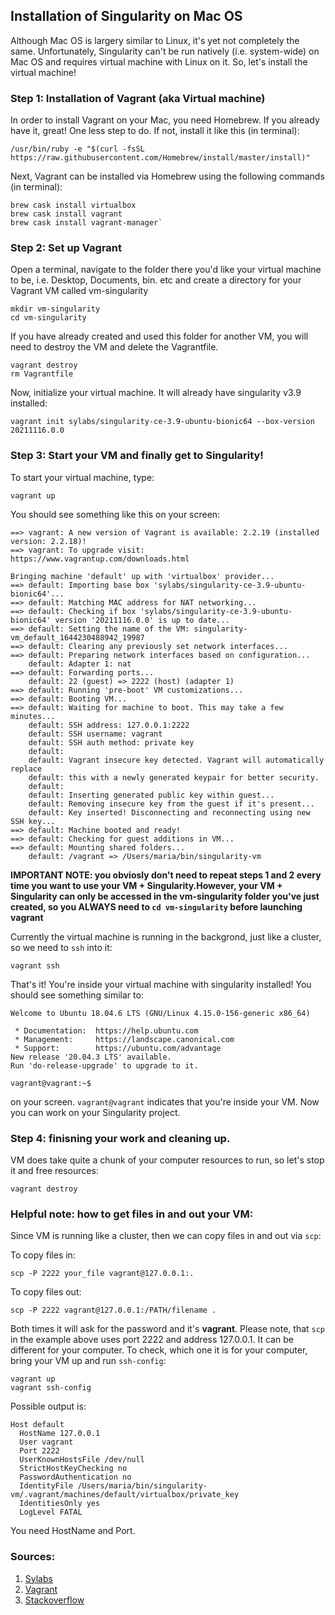 ## Installation of Singularity on Mac OS

Although Mac OS is largery similar to Linux, it's yet not completely the same. Unfortunately, Singularity can't be run natively (i.e. system-wide)  on Mac OS and requires virtual machine with Linux on it. So, let's install the virtual machine!

### Step 1: Installation of Vagrant (aka Virtual machine)
In order to install Vagrant on your Mac, you need Homebrew. If you already have it, great! One less step to do. If not, install it like this (in terminal):
```
/usr/bin/ruby -e "$(curl -fsSL https://raw.githubusercontent.com/Homebrew/install/master/install)"
```
Next, Vagrant can be installed via Homebrew using the following commands (in terminal):
```
brew cask install virtualbox
brew cask install vagrant 
brew cask install vagrant-manager`
```

### Step 2: Set up Vagrant
Open a terminal, navigate to the folder there you'd like your virtual machine to be, i.e. Desktop, Documents, bin. etc and create a directory for your Vagrant VM called vm-singularity

```
mkdir vm-singularity
cd vm-singularity
```

If you have already created and used this folder for another VM, you will need to destroy the VM and delete the Vagrantfile.
```
vagrant destroy
rm Vagrantfile
```

Now, initialize your virtual machine. It will already have singularity v3.9 installed:

```
vagrant init sylabs/singularity-ce-3.9-ubuntu-bionic64 --box-version 20211116.0.0
```

### Step 3: Start your VM and finally get to Singularity!
To start your virtual machine, type:
```
vagrant up
```
You should see something like this on your screen:
```
==> vagrant: A new version of Vagrant is available: 2.2.19 (installed version: 2.2.18)!
==> vagrant: To upgrade visit: https://www.vagrantup.com/downloads.html

Bringing machine 'default' up with 'virtualbox' provider...
==> default: Importing base box 'sylabs/singularity-ce-3.9-ubuntu-bionic64'...
==> default: Matching MAC address for NAT networking...
==> default: Checking if box 'sylabs/singularity-ce-3.9-ubuntu-bionic64' version '20211116.0.0' is up to date...
==> default: Setting the name of the VM: singularity-vm_default_1644230488942_19987
==> default: Clearing any previously set network interfaces...
==> default: Preparing network interfaces based on configuration...
    default: Adapter 1: nat
==> default: Forwarding ports...
    default: 22 (guest) => 2222 (host) (adapter 1)
==> default: Running 'pre-boot' VM customizations...
==> default: Booting VM...
==> default: Waiting for machine to boot. This may take a few minutes...
    default: SSH address: 127.0.0.1:2222
    default: SSH username: vagrant
    default: SSH auth method: private key
    default: 
    default: Vagrant insecure key detected. Vagrant will automatically replace
    default: this with a newly generated keypair for better security.
    default: 
    default: Inserting generated public key within guest...
    default: Removing insecure key from the guest if it's present...
    default: Key inserted! Disconnecting and reconnecting using new SSH key...
==> default: Machine booted and ready!
==> default: Checking for guest additions in VM...
==> default: Mounting shared folders...
    default: /vagrant => /Users/maria/bin/singularity-vm
```

**IMPORTANT NOTE: you obviosly don't need to repeat steps 1 and 2 every time you want to use your VM + Singularity.However, your VM + Singularity can only be accessed in the vm-singularity folder you've just created, so you ALWAYS need to `cd vm-singularity` before launching vagrant**

Currently the virtual machine is running in the backgrond, just like a cluster, so we need to `ssh` into it:
```
vagrant ssh
```

That's it! You're inside your virtual machine with singularity installed! You should see something similar to:
```
Welcome to Ubuntu 18.04.6 LTS (GNU/Linux 4.15.0-156-generic x86_64)

 * Documentation:  https://help.ubuntu.com
 * Management:     https://landscape.canonical.com
 * Support:        https://ubuntu.com/advantage
New release '20.04.3 LTS' available.
Run 'do-release-upgrade' to upgrade to it.

vagrant@vagrant:~$ 
```
on your screen. `vagrant@vagrant` indicates that you're inside your VM. Now you can work on your Singularity project.

### Step 4: finisning your work and cleaning up.

VM does take quite a chunk of your computer resources to run, so let's stop it and free resources:
```
vagrant destroy
```

### Helpful note: how to get files in and out your VM:
Since VM is running like a cluster, then we can copy files in and out via `scp`:

To copy files in:
```
scp -P 2222 your_file vagrant@127.0.0.1:.
```

To copy files out:
```
scp -P 2222 vagrant@127.0.0.1:/PATH/filename .
```

Both times it will ask for the password and it's **vagrant**. Please note, that `scp` in the example above uses port 2222 and address 127.0.0.1. It can be different for your computer. To check, which one it is for your computer, bring your VM up and run `ssh-config`:
```
vagrant up
vagrant ssh-config
```

Possible output is:
```
Host default
  HostName 127.0.0.1
  User vagrant
  Port 2222
  UserKnownHostsFile /dev/null
  StrictHostKeyChecking no
  PasswordAuthentication no
  IdentityFile /Users/maria/bin/singularity-vm/.vagrant/machines/default/virtualbox/private_key
  IdentitiesOnly yes
  LogLevel FATAL
```
You need HostName and Port.

### Sources:
1. [Sylabs](https://sylabs.io/guides/3.0/user-guide/installation.html#install-on-windows-or-mac)
2. [Vagrant](https://app.vagrantup.com/sylabs/boxes/singularity-ce-3.9-ubuntu-bionic64)
3. [Stackoverflow](https://stackoverflow.com/questions/16704059/easiest-way-to-copy-a-single-file-from-host-to-vagrant-guest)
